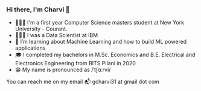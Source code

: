 ### Hi there, I'm Charvi 👋

<!--
**gcharvi31/gcharvi31** is a ✨ _special_ ✨ repository because its `README.md` (this file) appears on your GitHub profile.-->

- 👩🏻‍🎓 I'm a first year Computer Science masters student at New York University - Courant.
- 👩🏻‍💻 I was a Data Scientist at IBM
- 🌱 I’m learning about Machine Learning and how to build ML powered applications
- 🎓 I completed my bachelors in M.Sc. Economics and B.E. Electrical and Electronics Engineering from BITS Pilani in 2020
- 😁 My name is pronounced as /ˈtʃɑːrvi/
<!-- - 👯 I’m looking to collaborate on ... -->
<!-- - 🤔 I’m looking for help with ...  -->
<!-- - 💬 Ask me about ... -->
<!--- - 📫 How to reach me: ... -->
<!--- - 😄 Pronouns: ... -->
<!--- - ⚡ Fun fact: ... -->
You can reach me on my email 📬 gcharvi31 at gmail dot com

